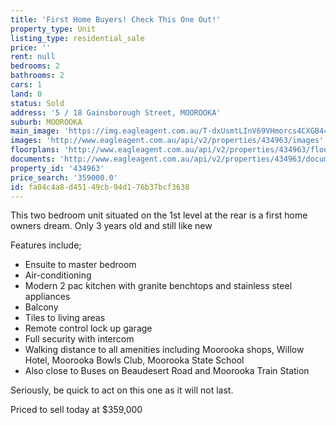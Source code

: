 ```yaml
---
title: 'First Home Buyers! Check This One Out!'
property_type: Unit
listing_type: residential_sale
price: ''
rent: null
bedrooms: 2
bathrooms: 2
cars: 1
land: 0
status: Sold
address: '5 / 18 Gainsborough Street, MOOROOKA'
suburb: MOOROOKA
main_image: 'https://img.eagleagent.com.au/T-dxUsmtLInV69VHmorcs4CXGB4=/1280x854/smart/https://s3-us-west-2.amazonaws.com/eagleagent-orig/images/6819372/105651424-image-M.jpg'
images: 'http://www.eagleagent.com.au/api/v2/properties/434963/images'
floorplans: 'http://www.eagleagent.com.au/api/v2/properties/434963/floorplans'
documents: 'http://www.eagleagent.com.au/api/v2/properties/434963/documents'
property_id: '434963'
price_search: '359000.0'
id: fa04c4a8-d451-49cb-94d1-76b37bcf3638
---
```

This two bedroom unit situated on the 1st level at the rear is a first home owners dream. Only 3 years old and still like new

Features include;
*  Ensuite to master bedroom
*  Air-conditioning
*  Modern 2 pac kitchen with granite benchtops and stainless steel appliances
*  Balcony
*  Tiles to living areas
*  Remote control lock up garage
*  Full security with intercom
*  Walking distance to all amenities including Moorooka shops, Willow Hotel, Moorooka Bowls Club, Moorooka State School
*  Also close to Buses on Beaudesert Road and Moorooka Train Station

Seriously, be quick to act on this one as it will not last.

Priced to sell today at $359,000